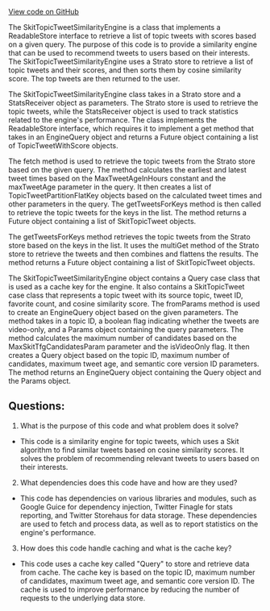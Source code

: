 [View code on GitHub](https://github.com/misbahsy/the-algorithm/cr-mixer/server/src/main/scala/com/twitter/cr_mixer/similarity_engine/SkitTopicTweetSimilarityEngine.scala)

The SkitTopicTweetSimilarityEngine is a class that implements a ReadableStore interface to retrieve a list of topic tweets with scores based on a given query. The purpose of this code is to provide a similarity engine that can be used to recommend tweets to users based on their interests. The SkitTopicTweetSimilarityEngine uses a Strato store to retrieve a list of topic tweets and their scores, and then sorts them by cosine similarity score. The top tweets are then returned to the user.

The SkitTopicTweetSimilarityEngine class takes in a Strato store and a StatsReceiver object as parameters. The Strato store is used to retrieve the topic tweets, while the StatsReceiver object is used to track statistics related to the engine's performance. The class implements the ReadableStore interface, which requires it to implement a get method that takes in an EngineQuery object and returns a Future object containing a list of TopicTweetWithScore objects.

The fetch method is used to retrieve the topic tweets from the Strato store based on the given query. The method calculates the earliest and latest tweet times based on the MaxTweetAgeInHours constant and the maxTweetAge parameter in the query. It then creates a list of TopicTweetPartitionFlatKey objects based on the calculated tweet times and other parameters in the query. The getTweetsForKeys method is then called to retrieve the topic tweets for the keys in the list. The method returns a Future object containing a list of SkitTopicTweet objects.

The getTweetsForKeys method retrieves the topic tweets from the Strato store based on the keys in the list. It uses the multiGet method of the Strato store to retrieve the tweets and then combines and flattens the results. The method returns a Future object containing a list of SkitTopicTweet objects.

The SkitTopicTweetSimilarityEngine object contains a Query case class that is used as a cache key for the engine. It also contains a SkitTopicTweet case class that represents a topic tweet with its source topic, tweet ID, favorite count, and cosine similarity score. The fromParams method is used to create an EngineQuery object based on the given parameters. The method takes in a topic ID, a boolean flag indicating whether the tweets are video-only, and a Params object containing the query parameters. The method calculates the maximum number of candidates based on the MaxSkitTfgCandidatesParam parameter and the isVideoOnly flag. It then creates a Query object based on the topic ID, maximum number of candidates, maximum tweet age, and semantic core version ID parameters. The method returns an EngineQuery object containing the Query object and the Params object.
## Questions: 
 1. What is the purpose of this code and what problem does it solve?
- This code is a similarity engine for topic tweets, which uses a Skit algorithm to find similar tweets based on cosine similarity scores. It solves the problem of recommending relevant tweets to users based on their interests.

2. What dependencies does this code have and how are they used?
- This code has dependencies on various libraries and modules, such as Google Guice for dependency injection, Twitter Finagle for stats reporting, and Twitter Storehaus for data storage. These dependencies are used to fetch and process data, as well as to report statistics on the engine's performance.

3. How does this code handle caching and what is the cache key?
- This code uses a cache key called "Query" to store and retrieve data from cache. The cache key is based on the topic ID, maximum number of candidates, maximum tweet age, and semantic core version ID. The cache is used to improve performance by reducing the number of requests to the underlying data store.